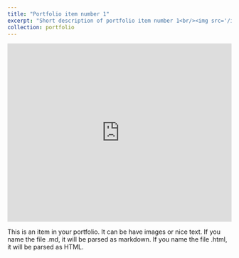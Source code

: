 ```yaml
---
title: "Portfolio item number 1"
excerpt: "Short description of portfolio item number 1<br/><img src='/images/500x300.png'>"
collection: portfolio
---
```



<iframe height="400px" width="100%" src="https://repl.it/@BaileyScott/Chat-Bot?lite=true" scrolling="no" frameborder="no" allowtransparency="true" allowfullscreen="true" sandbox="allow-forms allow-pointer-lock allow-popups allow-same-origin allow-scripts allow-modals"></iframe>

This is an item in your portfolio. It can be have images or nice text. If you name the file .md, it will be parsed as markdown. If you name the file .html, it will be parsed as HTML. 
